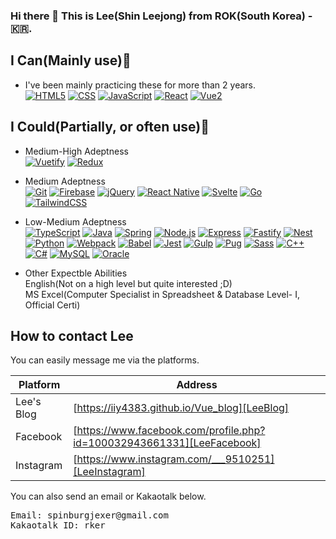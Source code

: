 ### Hi there 👋 This is Lee(Shin Leejong) from ROK(South Korea) - 🇰🇷.

## I Can(Mainly use)💪
- I've been mainly practicing these for more than 2 years. <br />
[![HTML5](https://img.shields.io/badge/HTML5-E34F26?style=flat-square&logo=HTML5&logoColor=white)]()
[![CSS](https://img.shields.io/badge/CSS3-1572B6?style=flat-square&logo=CSS3&logoColor=white)]()
[![JavaScript](https://img.shields.io/badge/JavaScript-F7DF1D?style=flat-square&logo=JavaScript&logoColor=white)]()
[![React](https://img.shields.io/badge/React-61DAFB?style=flat-square&logo=React&logoColor=white)]()
[![Vue2](https://img.shields.io/badge/Vue-4FC08D?style=flat-square&logo=Vue.js&logoColor=white)]()

## I Could(Partially, or often use)🙂
- Medium-High Adeptness     
[![Vuetify](https://img.shields.io/badge/Vuetify-1867C0?style=flat-square&logo=Vuetify&logoColor=white)]()
[![Redux](https://img.shields.io/badge/Redux-764ABC?style=flat-square&logo=Redux&logoColor=white)]()
- Medium Adeptness      
[![Git](https://img.shields.io/badge/Git-FFCA28?style=flat-square&logo=Firebase&logoColor=white)]()
[![Firebase](https://img.shields.io/badge/Firebase-FFCA28?style=flat-square&logo=Firebase&logoColor=white)]()
[![jQuery](https://img.shields.io/badge/jQuery-0769AD?style=flat-square&logo=jQuery&logoColor=white)]()
[![React Native](https://img.shields.io/badge/React_Native-61DAFB?style=flat-square&logo=React&logoColor=white)]()
[![Svelte](https://img.shields.io/badge/Svelte-FF3E88?style=flat-square&logo=Svelte&logoColor=white)]()
[![Go](https://img.shields.io/badge/Go-00ADD8?style=flat-square&logo=Go&logoColor=white)]()
[![TailwindCSS](https://img.shields.io/badge/TailwindCSS-38B2AC?style=flat-square&logo=tailwindcss&logoColor=white)]()

- Low-Medium Adeptness      
[![TypeScript](https://img.shields.io/badge/TypeScript-3178C6?style=flat-square&logo=TypeScript&logoColor=white)]()
[![Java](https://img.shields.io/badge/Java-007396?style=flat-square&logo=Java&logoColor=white)]()
[![Spring](https://img.shields.io/badge/Spring-6DB33F?style=flat-square&logo=Spring&logoColor=white)]()
[![Node.js](https://img.shields.io/badge/Node.js-339933?style=flat-square&logo=Node.js&logoColor=white)]()
[![Express](https://img.shields.io/badge/Express-000000?style=flat-square&logo=Express&logoColor=white)]()
[![Fastify](https://img.shields.io/badge/Fastify-000000?style=flat-square&logo=Fastify&logoColor=white)]()
[![Nest](https://img.shields.io/badge/NestJS-E0234E?style=flat-square&logo=NestJS&logoColor=white)]()
[![Python](https://img.shields.io/badge/Python-3776AB?style=flat-square&logo=Python&logoColor=white)]()
[![Webpack](https://img.shields.io/badge/Webpack-8DD6F9?style=flat-square&logo=Webpack&logoColor=white)]()
[![Babel](https://img.shields.io/badge/Babel-F9DC3E?style=flat-square&logo=Babel&logoColor=white)]()
[![Jest](https://img.shields.io/badge/Jest-C21325?style=flat-square&logo=Jest&logoColor=white)]()
[![Gulp](https://img.shields.io/badge/Gulp-CF4647?style=flat-square&logo=gulp&logoColor=white)]()
[![Pug](https://img.shields.io/badge/Pug-A86454?style=flat-square&logo=Pug&logoColor=white)]()
[![Sass](https://img.shields.io/badge/Sass-CC6699?style=flat-square&logo=Sass&logoColor=white)]()
[![C++](https://img.shields.io/badge/C++-00599C?style=flat-square&logo=C%2B%2B&logoColor=white)]()
[![C#](https://img.shields.io/badge/CSharp-239120?style=flat-square&logo=CSharp&logoColor=white)]()
[![MySQL](https://img.shields.io/badge/MySQL-4479A1?style=flat-square&logo=MySQL&logoColor=white)]()
[![Oracle](https://img.shields.io/badge/Oracle-F80000?style=flat-square&logo=Oracle&logoColor=white)]()

- Other Expectble Abilities <br />
English(Not on a high level but quite interested ;D) <br />
MS Excel(Computer Specialist in Spreadsheet & Database Level- I, Official Certi)

## How to contact Lee

You can easily message me via the platforms.

| Platform | Address |
| ------ | ------ |
| Lee's Blog | [https://iiy4383.github.io/Vue_blog][LeeBlog] |
| Facebook | [https://www.facebook.com/profile.php?id=100032943661331][LeeFacebook] |
| Instagram | [https://www.instagram.com/___9510251][LeeInstagram] |

You can also send an email or Kakaotalk below.
<pre>
Email: spinburgjexer@gmail.com
Kakaotalk ID: rker
</pre>

   [LeeBlog]: <https://iiy4383.github.io/Vue_blog>
   [LeeFacebook]: <https://www.facebook.com/profile.php?id=100032943661331>
   [LeeInstagram]: <https://www.instagram.com/___9510251/>
